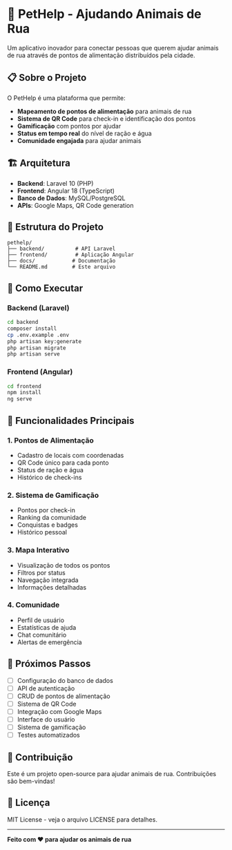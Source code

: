 # 🐾 PetHelp - Ajudando Animais de Rua

Um aplicativo inovador para conectar pessoas que querem ajudar animais de rua através de pontos de alimentação distribuídos pela cidade.

## 📋 Sobre o Projeto

O PetHelp é uma plataforma que permite:
- **Mapeamento de pontos de alimentação** para animais de rua
- **Sistema de QR Code** para check-in e identificação dos pontos
- **Gamificação** com pontos por ajudar
- **Status em tempo real** do nível de ração e água
- **Comunidade engajada** para ajudar animais

## 🏗️ Arquitetura

- **Backend**: Laravel 10 (PHP)
- **Frontend**: Angular 18 (TypeScript)
- **Banco de Dados**: MySQL/PostgreSQL
- **APIs**: Google Maps, QR Code generation

## 📁 Estrutura do Projeto

```
pethelp/
├── backend/          # API Laravel
├── frontend/         # Aplicação Angular
├── docs/            # Documentação
└── README.md        # Este arquivo
```

## 🚀 Como Executar

### Backend (Laravel)

```bash
cd backend
composer install
cp .env.example .env
php artisan key:generate
php artisan migrate
php artisan serve
```

### Frontend (Angular)

```bash
cd frontend
npm install
ng serve
```

## 🔧 Funcionalidades Principais

### 1. Pontos de Alimentação
- Cadastro de locais com coordenadas
- QR Code único para cada ponto
- Status de ração e água
- Histórico de check-ins

### 2. Sistema de Gamificação
- Pontos por check-in
- Ranking da comunidade
- Conquistas e badges
- Histórico pessoal

### 3. Mapa Interativo
- Visualização de todos os pontos
- Filtros por status
- Navegação integrada
- Informações detalhadas

### 4. Comunidade
- Perfil de usuário
- Estatísticas de ajuda
- Chat comunitário
- Alertas de emergência

## 🎯 Próximos Passos

- [ ] Configuração do banco de dados
- [ ] API de autenticação
- [ ] CRUD de pontos de alimentação
- [ ] Sistema de QR Code
- [ ] Integração com Google Maps
- [ ] Interface do usuário
- [ ] Sistema de gamificação
- [ ] Testes automatizados

## 🤝 Contribuição

Este é um projeto open-source para ajudar animais de rua. Contribuições são bem-vindas!

## 📄 Licença

MIT License - veja o arquivo LICENSE para detalhes.

---

**Feito com ❤️ para ajudar os animais de rua** 